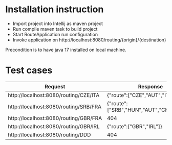 # Installation instruction

* Import project into Intellij as maven project
* Run compile maven task to build project
* Start RouteApplication run configuration
* Invoke application on http://localhost:8080/routing/{origin}/{destination}

Precondition is to have java 17 installed on local machine.

# Test cases

| Request                               | Response                                  |
|---------------------------------------|-------------------------------------------|
| http://localhost:8080/routing/CZE/ITA | {"route":["CZE","AUT","ITA"]}             |
| http://localhost:8080/routing/SRB/FRA | {"route":["SRB","HUN","AUT","CHE","FRA"]} |
| http://localhost:8080/routing/GBR/FRA | 404                                       |
| http://localhost:8080/routing/GBR/IRL | {"route":["GBR","IRL"]}                   |
| http://localhost:8080/routing/DDD     | 404                                       |